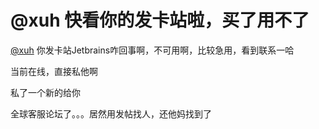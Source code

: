 # @xuh 快看你的发卡站啦，买了用不了


<a href="https://www.hostloc.com/home.php?mod=space&amp;uid=37156" target="_blank">@xuh</a> 你发卡站Jetbrains咋回事啊，不可用啊，比较急用，看到联系一哈

当前在线，直接私他啊

私了一个新的给你

全球客服论坛了。。。居然用发帖找人，还他妈找到了
